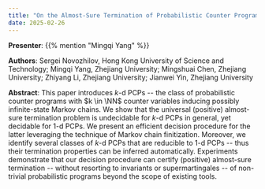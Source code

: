 ```yaml
---
title: "On the Almost-Sure Termination of Probabilistic Counter Programs"
date: 2025-02-26
---
```



**Presenter**: {{% mention "Mingqi Yang" %}}

**Authors**: Sergei Novozhilov, Hong Kong University of Science and Technology; Mingqi Yang, Zhejiang University; Mingshuai Chen, Zhejiang University; Zhiyang Li, Zhejiang University; Jianwei Yin, Zhejiang University

**Abstract**: This paper introduces $k$-d PCPs -- the class of probabilistic counter programs with $k \in \NN$ counter variables inducing possibly infinite-state Markov chains. We show that the universal (positive) almost-sure termination problem is undecidable for $k$-d PCPs in general, yet decidable for $1$-d PCPs. We present an efficient decision procedure for the latter leveraging the technique of Markov chain finitization. Moreover, we identify several classes of $k$-d PCPs that are reducible to $1$-d PCPs -- thus their termination properties can be inferred automatically. Experiments demonstrate that our decision procedure can certify (positive) almost-sure termination -- without resorting to invariants or supermartingales -- of non-trivial probabilistic programs beyond the scope of existing tools.
